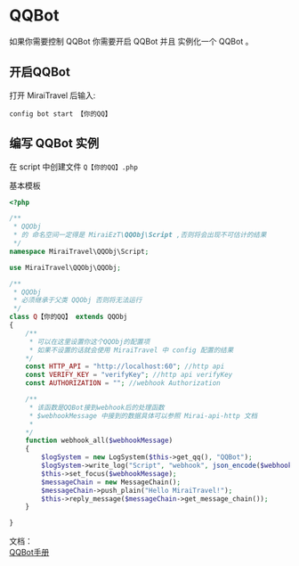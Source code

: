 # QQBot

如果你需要控制 QQBot 你需要开启 QQBot 并且 实例化一个 QQBot 。

## 开启QQBot
打开 MiraiTravel 后输入:
```shall
config bot start 【你的QQ】
``` 

## 编写 QQBot 实例
在 script 中创建文件 ``Q【你的QQ】.php`` </br>

基本模板
```php
<?php

/**
 * QQObj 
 * 的 命名空间一定得是 MiraiEzT\QQObj\Script ,否则将会出现不可估计的结果
 */
namespace MiraiTravel\QQObj\Script;

use MiraiTravel\QQObj\QQObj;

/**
 * QQObj 
 * 必须继承于父类 QQObj 否则将无法运行
 */
class Q【你的QQ】 extends QQObj
{
    /**
     * 可以在这里设置你这个QQObj的配置项
     * 如果不设置的话就会使用 MiraiTravel 中 config 配置的结果
    */
    const HTTP_API = "http://localhost:60"; //http api
    const VERIFY_KEY = "verifyKey"; //http api verifyKey
    const AUTHORIZATION = ""; //webhook Authorization

    /**
     * 该函数是QQBot接到webhook后的处理函数
     * $webhookMessage 中接到的数据具体可以参照 Mirai-api-http 文档
     * 
    */
    function webhook_all($webhookMessage)
    {
        $logSystem = new LogSystem($this->get_qq(), "QQBot");
        $logSystem->write_log("Script", "webhook", json_encode($webhookMessage) . " receive.");
        $this->set_focus($webhookMessage);
        $messageChain = new MessageChain();
        $messageChain->push_plain("Hello MiraiTravel!");
        $this->reply_message($messageChain->get_message_chain());
    }

}

```

[QQBot手册]:./QQBot/QQBot手册.md

文档： </br>
[QQBot手册]

